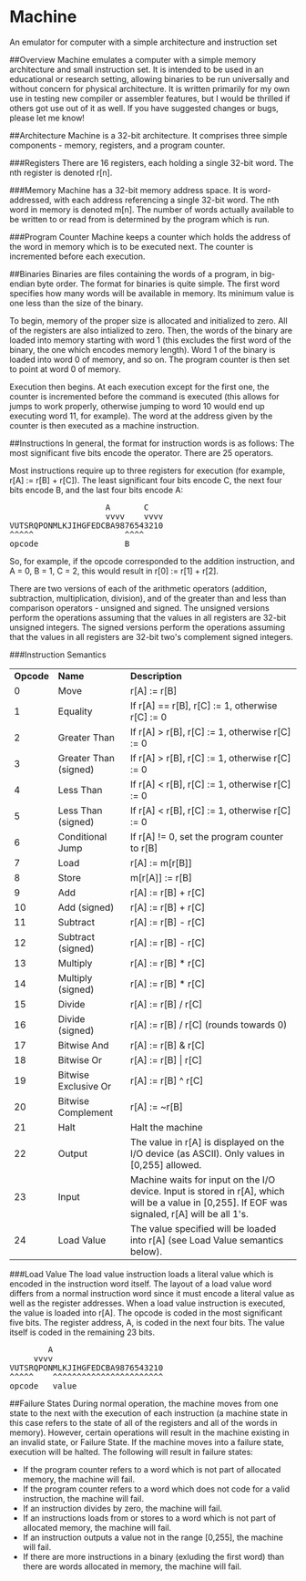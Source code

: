 Machine
=======

An emulator for computer with a simple architecture and instruction set

##Overview
Machine emulates a computer with a simple memory architecture and small instruction set. It is intended to be used in an educational or research setting, allowing binaries to be run universally and without concern for physical architecture. It is written primarily for my own use in testing new compiler or assembler features, but I would be thrilled if others got use out of it as well. If you have suggested changes or bugs, please let me know!

##Architecture
Machine is a 32-bit architecture. It comprises three simple components - memory, registers, and a program counter.

###Registers
There are 16 registers, each holding a single 32-bit word. The nth register is denoted r[n].

###Memory
Machine has a 32-bit memory address space. It is word-addressed, with each address referencing a single 32-bit word. The nth word in memory is denoted m[n]. The number of words actually available to be written to or read from is determined by the program which is run.

###Program Counter
Machine keeps a counter which holds the address of the word in memory which is to be executed next. The counter is incremented before each execution.

##Binaries
Binaries are files containing the words of a program, in big-endian byte order. The format for binaries is quite simple. The first word specifies how many words will be available in memory. Its minimum value is one less than the size of the binary.

To begin, memory of the proper size is allocated and initialized to zero. All of the registers are also intialized to zero. Then, the words of the binary are loaded into memory starting with word 1 (this excludes the first word of the binary, the one which encodes memory length). Word 1 of the binary is loaded into word 0 of memory, and so on. The program counter is then set to point at word 0 of memory.

Execution then begins. At each execution except for the first one, the counter is incremented before the command is executed (this allows for jumps to work properly, otherwise jumping to word 10 would end up executing word 11, for example). The word at the address given by the counter is then executed as a machine instruction.

##Instructions
In general, the format for instruction words is as follows:
The most significant five bits encode the operator. There are 25 operators.

Most instructions require up to three registers for execution (for example, r[A] := r[B] + r[C]). The least significant four bits encode C, the next four bits encode B, and the last four bits encode A:

<pre>
                    A       C
                    vvvv    vvvv
VUTSRQPONMLKJIHGFEDCBA9876543210
^^^^^                   ^^^^
opcode                  B
</pre>

So, for example, if the opcode corresponded to the addition instruction, and A = 0, B = 1, C = 2, this would result in r[0] := r[1] + r[2].

There are two versions of each of the arithmetic operators (addition, subtraction, multiplication, division), and of the greater than and less than comparison operators - unsigned and signed. The unsigned versions perform the operations assuming that the values in all registers are 32-bit unsigned integers. The signed versions perform the operations assuming that the values in all registers are 32-bit two's complement signed integers.

###Instruction Semantics

<table>
	<tr>
		<td><b>Opcode</b></td><td><b>Name</b></td><td><b>Description</b></td>
	</tr>
	<tr>
		<td>0</td><td>Move</td><td>r[A] := r[B]</td>
  	</tr>
	<tr>
		<td>1</td><td>Equality</td><td>If r[A] == r[B], r[C] := 1, otherwise r[C] := 0</td>
	</tr>
	<tr>
		<td>2</td><td>Greater Than</td><td>If r[A] &gt; r[B], r[C] := 1, otherwise r[C] := 0</td>
	</tr>
	<tr>
		<td>3</td><td>Greater Than (signed)</td><td>If r[A] &gt; r[B], r[C] := 1, otherwise r[C] := 0</td>
	</tr>
	<tr>
		<td>4</td><td>Less Than</td><td>If r[A] &lt; r[B], r[C] := 1, otherwise r[C] := 0</td>
	</tr>
	<tr>
		<td>5</td><td>Less Than (signed)</td><td>If r[A] &lt; r[B], r[C] := 1, otherwise r[C] := 0</td>
	</tr>
	<tr>
		<td>6</td><td>Conditional Jump</td><td>If r[A] != 0, set the program counter to r[B]</td>
	</tr>
	<tr>
		<td>7</td><td>Load</td><td>r[A] := m[r[B]]</td>
	</tr>
	<tr>
		<td>8</td><td>Store</td><td>m[r[A]] := r[B]</td>
	</tr>
	<tr>
		<td>9</td><td>Add</td><td>r[A] := r[B] + r[C]</td>
	</tr>
	<tr>
		<td>10</td><td>Add (signed)</td><td>r[A] := r[B] + r[C]</td>
	</tr>
	<tr>
		<td>11</td><td>Subtract</td><td>r[A] := r[B] - r[C]</td>
	</tr>
	<tr>
		<td>12</td><td>Subtract (signed)</td><td>r[A] := r[B] - r[C]</td>
	</tr>
	<tr>
		<td>13</td><td>Multiply</td><td>r[A] := r[B] * r[C]</td>
	</tr>
	<tr>
		<td>14</td><td>Multiply (signed)</td><td>r[A] := r[B] * r[C]</td>
	</tr>
	<tr>
		<td>15</td><td>Divide</td><td>r[A] := r[B] / r[C]</td>
	</tr>
	<tr>
		<td>16</td><td>Divide (signed)</td><td>r[A] := r[B] / r[C] (rounds towards 0)</td>
	</tr>
	<tr>
		<td>17</td><td>Bitwise And</td><td>r[A] := r[B] & r[C]</td>
	</tr>
	<tr>
		<td>18</td><td>Bitwise Or</td><td>r[A] := r[B] | r[C]</td>
	</tr>
	<tr>
		<td>19</td><td>Bitwise Exclusive Or</td><td>r[A] := r[B] ^ r[C]</td>
	</tr>
	<tr>
		<td>20</td><td>Bitwise Complement</td><td>r[A] := ~r[B]</td>
	</tr>
	<tr>
		<td>21</td><td>Halt</td><td>Halt the machine</td>
	</tr>
	<tr>
		<td>22</td><td>Output</td><td>The value in r[A] is displayed on the I/O device (as ASCII). Only values in [0,255] allowed.</td>
	</tr>
	<tr>
		<td>23</td><td>Input</td><td>Machine waits for input on the I/O device. Input is stored in r[A], which will be a value in [0,255]. If EOF was signaled, r[A] will be all 1's.</td>
	</tr>
	<tr>
		<td>24</td><td>Load Value</td><td>The value specified will be loaded into r[A] (see Load Value semantics below).</td>
	</tr>
</table>

###Load Value
The load value instruction loads a literal value which is encoded in the instruction word itself. The layout of a load value word differs from a normal instruction word since it must encode a literal value as well as the register addresses. When a load value instruction is executed, the value is loaded into r[A]. The opcode is coded in the most significant five bits. The register address, A, is coded in the next four bits. The value itself is coded in the remaining 23 bits.

<pre>
        A
     vvvv
VUTSRQPONMLKJIHGFEDCBA9876543210
^^^^^    ^^^^^^^^^^^^^^^^^^^^^^^
opcode   value
</pre>

##Failure States
During normal operation, the machine moves from one state to the next with the execution of each instruction (a machine state in this case refers to the state of all of the registers and all of the words in memory). However, certain operations will result in the machine existing in an invalid state, or Failure State. If the machine moves into a failure state, execution will be halted. The following will result in failure states:
* If the program counter refers to a word which is not part of allocated memory, the machine will fail.
* If the program counter refers to a word which does not code for a valid instruction, the machine will fail.
* If an instruction divides by zero, the machine will fail.
* If an instructions loads from or stores to a word which is not part of allocated memory, the machine will fail.
* If an instruction outputs a value not in the range [0,255], the machine will fail.
* If there are more instructions in a binary (exluding the first word) than there are words allocated in memory, the machine will fail.

